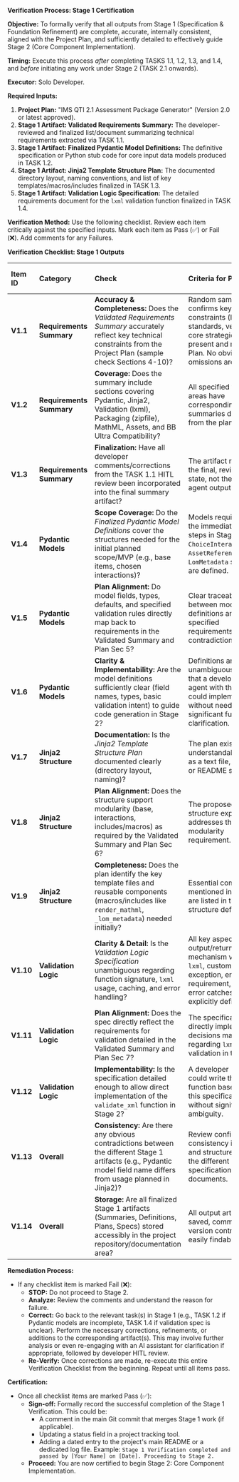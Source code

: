 **Verification Process: Stage 1 Certification**

**Objective:** To formally verify that all outputs from Stage 1 (Specification & Foundation Refinement) are complete, accurate, internally consistent, aligned with the Project Plan, and sufficiently detailed to effectively guide Stage 2 (Core Component Implementation).

**Timing:** Execute this process *after* completing TASKS 1.1, 1.2, 1.3, and 1.4, and *before* initiating any work under Stage 2 (TASK 2.1 onwards).

**Executor:** Solo Developer.

**Required Inputs:**

1. **Project Plan:** "IMS QTI 2.1 Assessment Package Generator" (Version 2.0 or latest approved).
2. **Stage 1 Artifact: Validated Requirements Summary:** The developer-reviewed and finalized list/document summarizing technical requirements extracted via TASK 1.1.
3. **Stage 1 Artifact: Finalized Pydantic Model Definitions:** The definitive specification or Python stub code for core input data models produced in TASK 1.2.
4. **Stage 1 Artifact: Jinja2 Template Structure Plan:** The documented directory layout, naming conventions, and list of key templates/macros/includes finalized in TASK 1.3.
5. **Stage 1 Artifact: Validation Logic Specification:** The detailed requirements document for the `lxml` validation function finalized in TASK 1.4.

**Verification Method:** Use the following checklist. Review each item critically against the specified inputs. Mark each item as Pass (✅) or Fail (❌). Add comments for any Failures.

**Verification Checklist: Stage 1 Outputs**

| Item ID | Category                 | Check                                                                                                                                                            | Criteria for Pass                                                                                                                                                                | Result (✅/❌) | Comments / Remediation Needed |
| :------ | :----------------------- | :--------------------------------------------------------------------------------------------------------------------------------------------------------------- | :------------------------------------------------------------------------------------------------------------------------------------------------------------------------------- | :-----------: | :---------------------------- |
| **V1.1** | **Requirements Summary** | **Accuracy & Completeness:** Does the *Validated Requirements Summary* accurately reflect key technical constraints from the Project Plan (sample check Sections 4-10)? | Random sampling confirms key constraints (libs, standards, versions, core strategies) are present and match the Plan. No obvious major omissions are found.                                |       ☐       |                               |
| **V1.2** | **Requirements Summary** | **Coverage:** Does the summary include sections covering Pydantic, Jinja2, Validation (lxml), Packaging (zipfile), MathML, Assets, and BB Ultra Compatibility?    | All specified topic areas have corresponding summaries derived from the plan.                                                                                                      |       ☐       |                               |
| **V1.3** | **Requirements Summary** | **Finalization:** Have all developer comments/corrections from the TASK 1.1 HITL review been incorporated into the final summary artifact?                           | The artifact represents the final, reviewed state, not the raw agent output.                                                                                                   |       ☐       |                               |
| **V1.4** | **Pydantic Models**      | **Scope Coverage:** Do the *Finalized Pydantic Model Definitions* cover the structures needed for the initial planned scope/MVP (e.g., base items, chosen interactions)? | Models required for the immediate next steps in Stage 2 (e.g., `ChoiceInteractionData`, `AssetReference`, `LomMetadata` subset) are defined.                                     |       ☐       |                               |
| **V1.5** | **Pydantic Models**      | **Plan Alignment:** Do model fields, types, defaults, and specified validation rules directly map back to requirements in the Validated Summary and Plan Sec 5?       | Clear traceability exists between model definitions and the specified requirements. No contradictions found.                                                                       |       ☐       |                               |
| **V1.6** | **Pydantic Models**      | **Clarity & Implementability:** Are the model definitions sufficiently clear (field names, types, basic validation intent) to guide code generation in Stage 2?    | Definitions are unambiguous enough that a developer (or agent with the spec) could implement them without needing significant further clarification.                                  |       ☐       |                               |
| **V1.7** | **Jinja2 Structure**     | **Documentation:** Is the *Jinja2 Template Structure Plan* documented clearly (directory layout, naming)?                                                     | The plan exists and is understandable (e.g., as a text file, diagram, or README section).                                                                                       |       ☐       |                               |
| **V1.8** | **Jinja2 Structure**     | **Plan Alignment:** Does the structure support modularity (base, interactions, includes/macros) as required by the Validated Summary and Plan Sec 6?             | The proposed structure explicitly addresses the modularity requirement.                                                                                                          |       ☐       |                               |
| **V1.9** | **Jinja2 Structure**     | **Completeness:** Does the plan identify the key template files and reusable components (macros/includes like `render_mathml`, `_lom_metadata`) needed initially? | Essential components mentioned in the plan are listed in the structure definition.                                                                                               |       ☐       |                               |
| **V1.10**| **Validation Logic**     | **Clarity & Detail:** Is the *Validation Logic Specification* unambiguous regarding function signature, `lxml` usage, caching, and error handling?                 | All key aspects (inputs, output/return, caching mechanism via dict, `lxml`, custom exception, error log requirement, specific error catches) are explicitly defined.             |       ☐       |                               |
| **V1.11**| **Validation Logic**     | **Plan Alignment:** Does the spec directly reflect the requirements for validation detailed in the Validated Summary and Plan Sec 7?                            | The specification directly implements the decisions made regarding `lxml` validation in the plan.                                                                                |       ☐       |                               |
| **V1.12**| **Validation Logic**     | **Implementability:** Is the specification detailed enough to allow direct implementation of the `validate_xml` function in Stage 2?                              | A developer (or agent) could write the function based *only* on this specification without significant ambiguity.                                                                  |       ☐       |                               |
| **V1.13**| **Overall**              | **Consistency:** Are there any obvious contradictions between the different Stage 1 artifacts (e.g., Pydantic model field name differs from usage planned in Jinja2)? | Review confirms consistency in naming and structure across the different specification documents.                                                                                 |       ☐       |                               |
| **V1.14**| **Overall**              | **Storage:** Are all finalized Stage 1 artifacts (Summaries, Definitions, Plans, Specs) stored accessibly in the project repository/documentation area?          | All output artifacts are saved, committed to version control, and easily findable.                                                                                               |       ☐       |                               |

**Remediation Process:**

* If any checklist item is marked Fail (❌):
  * **STOP:** Do not proceed to Stage 2.
  * **Analyze:** Review the comments and understand the reason for failure.
  * **Correct:** Go back to the relevant task(s) in Stage 1 (e.g., TASK 1.2 if Pydantic models are incomplete, TASK 1.4 if validation spec is unclear). Perform the necessary corrections, refinements, or additions to the corresponding artifact(s). This may involve further analysis or even re-engaging with an AI assistant for clarification if appropriate, followed by developer HITL review.
  * **Re-Verify:** Once corrections are made, re-execute this entire Verification Checklist from the beginning. Repeat until all items pass.

**Certification:**

* Once all checklist items are marked Pass (✅):
  * **Sign-off:** Formally record the successful completion of the Stage 1 Verification. This could be:
    * A comment in the main Git commit that merges Stage 1 work (if applicable).
    * Updating a status field in a project tracking tool.
    * Adding a dated entry to the project's main README or a dedicated log file. Example: `Stage 1 Verification completed and passed by [Your Name] on [Date]. Proceeding to Stage 2.`
  * **Proceed:** You are now certified to begin Stage 2: Core Component Implementation.
